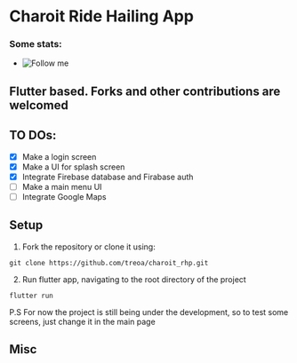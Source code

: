 # Charoit Ride Hailing App

### Some stats:
- ![Follow me](https://img.shields.io/github/languages/count/treoa/charoit_rhp)

## Flutter based. Forks and other contributions are welcomed

## TO DOs:
- [x] Make a login screen
- [x] Make a UI for splash screen
- [x] Integrate Firebase database and Firabase auth
- [ ] Make a main menu UI
- [ ] Integrate Google Maps

## Setup
1. Fork the repository or clone it using:
```git
git clone https://github.com/treoa/charoit_rhp.git
```
2. Run flutter app, navigating to the root directory of the project
```
flutter run
```
P.S For now the project is still being under the development, so to test some screens, just change it in the main page

## Misc